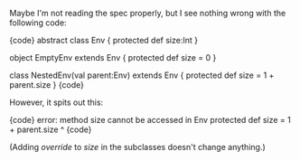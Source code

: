 Maybe I'm not reading the spec properly, but I see nothing wrong with the following code:

{code}
abstract class Env {
  protected def size:Int
}

object EmptyEnv extends Env {
  protected def size = 0
}

class NestedEnv(val parent:Env) extends Env {
  protected def size = 1 + parent.size
}
{code}

However, it spits out this:

{code}
error: method size cannot be accessed in Env
         protected def size = 1 + parent.size
                                         ^
{code}

(Adding *override* to *size* in the subclasses doesn't change anything.)
